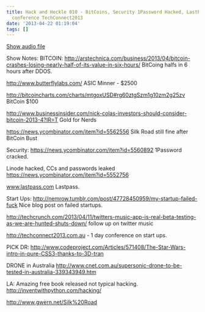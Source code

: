 ```yaml
---
title: Hack and Heckle 010 - BitCoins, Security 1Password Hacked, LastPass and Startups
  conference TechConnect2013
date: '2013-04-22 01:19:04'
tags: []
---
```



<a href="https://drive.google.com/open?id=0B3KFoVQ01nUJVWl1WDFuOFR4cUk">Show audio file</a>

Show Notes:
BITCOIN:
http://arstechnica.com/business/2013/04/bitcoin-crashes-losing-nearly-half-of-its-value-in-six-hours/
BitCoing halfs in 6 hours after DDOS.

http://www.butterflylabs.com/
ASIC Minner - $2500

http://bitcoincharts.com/charts/mtgoxUSD#rg60ztgSzm1g10zm2g25zv
BitCoin $100

http://www.businessinsider.com/nick-colas-investors-should-consider-bitcoin-2013-4?IR=T
Gold for Nerds

https://news.ycombinator.com/item?id=5562556
Silk Road still fine after BitCoin Bust

Security:
https://news.ycombinator.com/item?id=5560892
1Password cracked.

Linode hacked, CCs and passwords leaked
https://news.ycombinator.com/item?id=5552756

www.lastpass.com
Lastpass.

Start Ups:
http://nemrow.tumblr.com/post/47728450959/my-startup-failed-fuck
Nice blog post on failed startups.

http://techcrunch.com/2013/04/11/twitters-music-app-is-real-beta-testing-as-we-are-hunted-shuts-down/
follow up on twitter music

http://techconnect2013.com.au - 1 day conference on start ups.

PICK 
DR:
http://www.codeproject.com/Articles/571408/The-Star-Wars-intro-in-pure-CSS3-thanks-to-3D-tran

DRONE in Australia 
http://www.cnet.com.au/supersonic-drone-to-be-tested-in-australia-339343949.htm

LA:
Amazing free book released not typical hacking.
http://inventwithpython.com/hacking/

http://www.gwern.net/Silk%20Road
